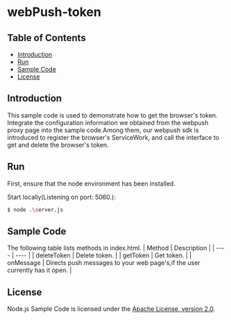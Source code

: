 # webPush-token


## Table of Contents

 * [Introduction](#introduction)
 * [Run](#Run)
 * [Sample Code](#Sample-Code)
 * [License](#license)


## Introduction

This sample code is used to demonstrate how to get the browser's token. Integrate the configuration information 
we obtained from the webpush proxy page into the sample code.Among them, our webpush sdk is introduced to register 
the browser's ServiceWork, and call the interface to get and delete the browser's token.

## Run

First, ensure that the node environment has been installed.

Start locally(Listening on port: 5060.):

```bash
$ node .\server.js
```

## Sample Code

The following table lists methods in index.html.
| Method | Description |
| ---- | ---- |
| deleteToken | Delete token. |
| getToken | Get token. |
| onMessage | Directs push messages to your web page's,if the user currently has it open. |

## License

Node.js Sample Code is licensed under the
[Apache License, version 2.0](http://www.apache.org/licenses/LICENSE-2.0).
